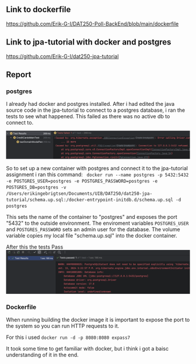## Link to dockerfile
https://github.com/Erik-G-I/DAT250-Poll-BackEnd/blob/main/dockerfile

## Link to jpa-tutorial with docker and postgres
https://github.com/Erik-G-I/dat250-jpa-tutorial


## Report

### postgres
I already had docker and postgres installed. After i had edited the java source code in the jpa-tutorial to connect to a postgres database, i ran the tests to see what happened. This failed as there was no active db to connect to.

![Screenshot of error](./noDB.png)

So to set up a new container with postgres and connect it to the jpa-tutorial assignment i ran this command:
` docker run --name postgres -p 5432:5432 -e POSTGRES_USER=postgres -e POSTGRES_PASSWORD=postgres -e POSTGRES_DB=postgres -v /Users/erikingebrigtsen/Documents/UIB/DAT250/dat250-jpa-tutorial/schema.up.sql:/docker-entrypoint-initdb.d/schema.up.sql -d postgres`

This sets the name of the container to "postgres" and exposes the port "5432" to the outside environment.
The enviroment variables `POSTGRES_USER` and `POSTGRES_PASSWORD` sets an admin user for the database.
The volume variable copies my local file "schema.up.sql" into the docker container.

After this the tests Pass
![Screenshot of success](./activeDB.png)



### Dockerfile
When running building the docker image it is important to expose the port to the system so you can run HTTP requests to it.

For this i used `docker run -d -p 8080:8080 expass7`

It took some time to get familiar with docker, but i think i got a baisc understanding of it in the end.
